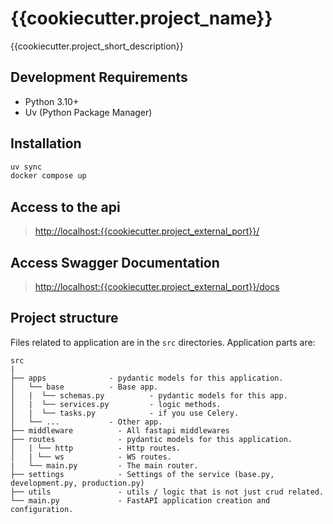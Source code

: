 # {{cookiecutter.project_name}}

{{cookiecutter.project_short_description}}

## Development Requirements

- Python 3.10+
- Uv (Python Package Manager)

## Installation

```sh
uv sync
docker compose up 
```
## Access to the api 

> <http://localhost:{{cookiecutter.project_external_port}}/>

## Access Swagger Documentation

> <http://localhost:{{cookiecutter.project_external_port}}/docs>

## Project structure

Files related to application are in the `src` directories.
Application parts are:

    src
    |
    ├── apps              - pydantic models for this application.
    │   └── base          - Base app.
    │   |  └── schemas.py          - pydantic models for this app.
    │   |  └── services.py         - logic methods.
    │   |  └── tasks.py            - if you use Celery.
    │   └── ...           - Other app.
    ├── middleware          - All fastapi middlewares
    ├── routes              - pydantic models for this application.
    │   | └── http          - Http routes.
    │   | └── ws            - WS routes.
    |   └── main.py         - The main router.
    ├── settings            - Settings of the service (base.py, development.py, production.py)
    ├── utils               - utils / logic that is not just crud related.
    └── main.py             - FastAPI application creation and configuration.
